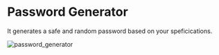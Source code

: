 # Password Generator

It generates a safe and random password based on your speficications.

![password_generator](https://user-images.githubusercontent.com/52041924/208175400-53285ecd-7dad-43fc-85f5-d2138de81166.gif)
